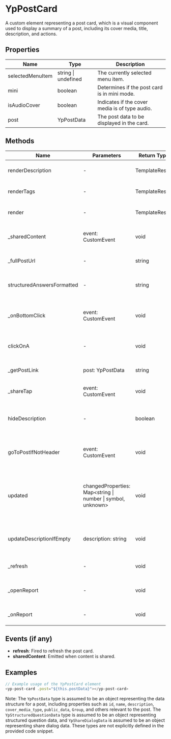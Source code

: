 # YpPostCard

A custom element representing a post card, which is a visual component used to display a summary of a post, including its cover media, title, description, and actions.

## Properties

| Name              | Type                  | Description                                                                 |
|-------------------|-----------------------|-----------------------------------------------------------------------------|
| selectedMenuItem  | string \| undefined   | The currently selected menu item.                                           |
| mini              | boolean               | Determines if the post card is in mini mode.                                |
| isAudioCover      | boolean               | Indicates if the cover media is of type audio.                              |
| post              | YpPostData            | The post data to be displayed in the card.                                  |

## Methods

| Name                      | Parameters            | Return Type | Description                                                                 |
|---------------------------|-----------------------|-------------|-----------------------------------------------------------------------------|
| renderDescription         | -                     | TemplateResult | Renders the post description.                                               |
| renderTags                | -                     | TemplateResult | Renders the post tags.                                                      |
| render                    | -                     | TemplateResult | Renders the post card.                                                      |
| _sharedContent            | event: CustomEvent    | void        | Handles the shared content event.                                           |
| _fullPostUrl              | -                     | string      | Getter for the full URL of the post.                                        |
| structuredAnswersFormatted| -                     | string      | Formats the structured answers of the post.                                 |
| _onBottomClick            | event: CustomEvent    | void        | Handles the click event on the bottom of the card.                          |
| clickOnA                  | -                     | void        | Simulates a click on the main area of the card.                             |
| _getPostLink              | post: YpPostData      | string      | Gets the link to the post.                                                  |
| _shareTap                 | event: CustomEvent    | void        | Handles the share tap event.                                                |
| hideDescription           | -                     | boolean     | Determines if the description should be hidden.                             |
| goToPostIfNotHeader       | event: CustomEvent    | void        | Navigates to the post if not in header mode.                                |
| updated                   | changedProperties: Map<string \| number \| symbol, unknown> | void | Lifecycle method called after the element’s properties have changed. |
| updateDescriptionIfEmpty  | description: string   | void        | Updates the post description if it is empty.                                |
| _refresh                  | -                     | void        | Refreshes the post card.                                                    |
| _openReport               | -                     | void        | Opens the report dialog for the post.                                       |
| _onReport                 | -                     | void        | Handles the report action.                                                  |

## Events (if any)

- **refresh**: Fired to refresh the post card.
- **sharedContent**: Emitted when content is shared.

## Examples

```typescript
// Example usage of the YpPostCard element
<yp-post-card .post="${this.postData}"></yp-post-card>
```

Note: The `YpPostData` type is assumed to be an object representing the data structure for a post, including properties such as `id`, `name`, `description`, `cover_media_type`, `public_data`, `Group`, and others relevant to the post. The `YpStructuredQuestionData` type is assumed to be an object representing structured question data, and `YpShareDialogData` is assumed to be an object representing share dialog data. These types are not explicitly defined in the provided code snippet.